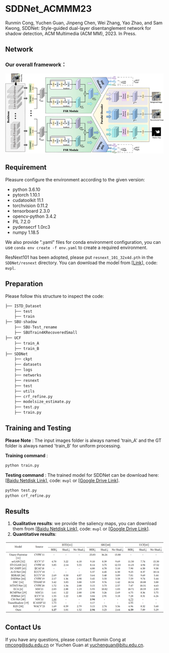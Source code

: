 # SDDNet_ACMMM23

Runmin Cong, Yuchen Guan, Jinpeng Chen, Wei Zhang, Yao Zhao, and Sam Kwong, SDDNet: Style-guided dual-layer disentanglement network for shadow detection, ACM Multimedia (ACM MM), 2023. In Press.

## Network

### Our overall framework：

![image](figures/SDDNet.png)


## Requirement

Pleasure configure the environment according to the given version:

- python 3.6.10
- pytorch 1.10.1
- cudatoolkit 11.1
- torchvision 0.11.2
- tensorboard 2.3.0
- opencv-python 3.4.2
- PIL 7.2.0
- pydensecrf 1.0rc3
- numpy 1.18.5

We also provide ".yaml" files for conda environment configuration, you can  use `conda env create -f env.yaml` to create a required environment.

ResNext101 has been adopted, please put `resnext_101_32x4d.pth` in the `SDDNet/resnext` directory. You can download the model from [[Link](https://pan.baidu.com/s/12aR793_GeohinDlFbqGlzQ)], code: ```mvpl```.


## Preparation

 Please follow this structure to inspect the code:


```python
├── ISTD_Dataset
    ├── test
    ├── train
├── SBU-shadow
    ├── SBU-Test_rename
    ├── SBUTrain4KRecoveredSmall
├── UCF
    ├── train_A
    ├── train_B
├── SDDNet
    ├── ckpt
    ├── datasets
    ├── logs
    ├── networks
    ├── resnext
    ├── test
    ├── utils
    ├── crf_refine.py
    ├── modelsize_estimate.py
    ├── test.py
    ├── train.py
```


## Training and Testing

**Please Note** :
The input images folder is always named 'train_A' and the GT folder is always named 'train_B' for uniform processing.

**Training command** :
```python
python train.py
```

**Testing command** :
The trained model for SDDNet can be download here: [[Baidu Netdisk Link](https://pan.baidu.com/s/1OyFuHeWtfiueOUan9GxQrg)], code: ```mvpl``` or [[Google Drive Link](https://drive.google.com/drive/folders/1Qz7zPT1A4u1OO6t8v6AiySBMBK9rBZLb?usp=sharing)].
```python
python test.py
python crf_refine.py
```

<!-- ## Evaluation
We implement the widely-used metric, balanced error rate (BER). -->
## Results

1. **Qualitative results**: we provide the saliency maps, you can download them from [[Baidu Netdisk Link](https://pan.baidu.com/s/1-wvG-LVGIu4HEiP1izs_ZQ)], code: ```mvpl``` or [[Google Drive Link](https://drive.google.com/drive/folders/1Qz7zPT1A4u1OO6t8v6AiySBMBK9rBZLb?usp=sharing)].
2. **Quantitative results**: 

![image](figures/quantitative_results.png)



<!-- ## Bibtex
```
   @article{HybridSOD,
     title={A weakly supervised learning framework for salient object detection via hybrid labels},
     author={Cong, Runmin and Qin, Qi and Zhang, Chen and Jiang, Qiuping and Wang, Shiqi and Zhao, Yao and Kwong, Sam },
     journal={IEEE Trans. Circuits Syst. Video Technol. },
     year={early access, doi: 10.1109/TCSVT.2022.3205182},
     publisher={IEEE}
    }
  
``` -->
## Contact Us
If you have any questions, please contact Runmin Cong at [rmcong@sdu.edu.cn](mailto:rmcong@sdu.edu.cn) or Yuchen Guan at [yuchenguan@bjtu.edu.cn](mailto:19281155@bjtu.edu.cn).

